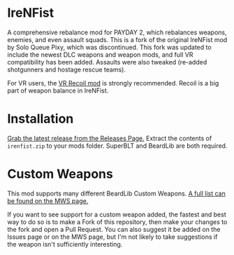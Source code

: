 # IreNFist
A comprehensive rebalance mod for PAYDAY 2, which rebalances weapons, enemies, and even assault squads. This is a fork of the original IreNFist mod by Solo Queue Pixy, which was discontinued.
This fork was updated to include the newest DLC weapons and weapon mods, and full VR compatibility has been added. Assaults were also tweaked (re-added shotgunners and hostage rescue teams).

For VR users, the [VR Recoil mod](https://github.com/HugoZink/PD2VRRecoil) is strongly recommended. Recoil is a big part of weapon balance in IreNFist.

# Installation
[Grab the latest release from the Releases Page.](https://github.com/HugoZink/IreNFist/releases/tag/refs%2Fheads%2Fmaster) Extract the contents of `irenfist.zip` to your mods folder.
SuperBLT and BeardLib are both required.

# Custom Weapons
This mod supports many different BeardLib Custom Weapons. [A full list can be found on the MWS page.](https://modworkshop.net/mod/28585)

If you want to see support for a custom weapon added, the fastest and best way to do so is to make a Fork of this repository, then make your changes to the fork and open a Pull Request.
You can also suggest it be added on the Issues page or on the MWS page, but I'm not likely to take suggestions if the weapon isn't sufficiently interesting.